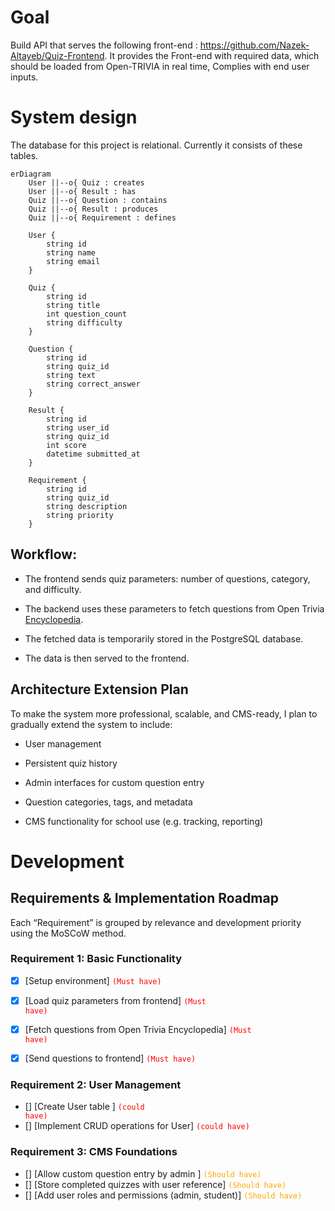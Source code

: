# Goal

Build API that serves the following front-end : https://github.com/Nazek-Altayeb/Quiz-Frontend.
It provides the Front-end with required data, which should be loaded from Open-TRIVIA in real time, Complies with end user inputs.

# System design

The database for this project is relational. Currently it consists of these tables.

```mermaid
erDiagram
    User ||--o{ Quiz : creates
    User ||--o{ Result : has
    Quiz ||--o{ Question : contains
    Quiz ||--o{ Result : produces
    Quiz ||--o{ Requirement : defines

    User {
        string id
        string name
        string email
    }

    Quiz {
        string id
        string title
        int question_count
        string difficulty
    }

    Question {
        string id
        string quiz_id
        string text
        string correct_answer
    }

    Result {
        string id
        string user_id
        string quiz_id
        int score
        datetime submitted_at
    }

    Requirement {
        string id
        string quiz_id
        string description
        string priority
    }
```


## Workflow:

- The frontend sends quiz parameters: number of questions, category, and difficulty.

- The backend uses these parameters to fetch questions from Open Trivia [Encyclopedia](https://opentdb.com/api_config.php).

- The fetched data is temporarily stored in the PostgreSQL database.

- The data is then served to the frontend.

## Architecture Extension Plan
To make the system more professional, scalable, and CMS-ready, I plan to gradually extend the system to include:

- User management

- Persistent quiz history

- Admin interfaces for custom question entry

- Question categories, tags, and metadata

- CMS functionality for school use (e.g. tracking, reporting)



# Development

## Requirements & Implementation Roadmap
Each “Requirement” is grouped by relevance and development priority using the MoSCoW method.

### Requirement 1: Basic Functionality
- [x] [Setup environment] <code style="color:red">(Must have)</code>
- [x] [Load quiz parameters from frontend] <code style="color:red">(Must have)</code>
- [x] [Fetch questions from Open Trivia Encyclopedia] <code style="color:red">(Must have)</code>
- [x] [Send questions to frontend] <code style="color:red">(Must have)</code>


### Requirement 2: User Management
- [] [Create User table ] <code style="color:red">(could have)</code> 
- [] [Implement CRUD operations for User] <code style="color:red">(could have)</code> 


### Requirement 3: CMS Foundations
- [] [Allow custom question entry by admin ] <code style="color:orange">(Should have)</code>
- [] [Store completed quizzes with user reference] <code style="color:orange">(Should have)</code>
- [] [Add user roles and permissions (admin, student)] <code style="color:orange">(Should have)</code>




